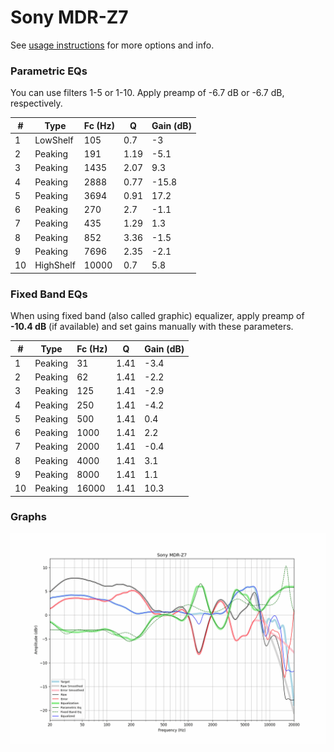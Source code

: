 # Sony MDR-Z7
See [usage instructions](https://github.com/jaakkopasanen/AutoEq#usage) for more options and info.

### Parametric EQs
You can use filters 1-5 or 1-10. Apply preamp of -6.7 dB or -6.7 dB, respectively.

|   # | Type      |   Fc (Hz) |    Q |   Gain (dB) |
|-----|-----------|-----------|------|-------------|
|   1 | LowShelf  |       105 | 0.7  |        -3   |
|   2 | Peaking   |       191 | 1.19 |        -5.1 |
|   3 | Peaking   |      1435 | 2.07 |         9.3 |
|   4 | Peaking   |      2888 | 0.77 |       -15.8 |
|   5 | Peaking   |      3694 | 0.91 |        17.2 |
|   6 | Peaking   |       270 | 2.7  |        -1.1 |
|   7 | Peaking   |       435 | 1.29 |         1.3 |
|   8 | Peaking   |       852 | 3.36 |        -1.5 |
|   9 | Peaking   |      7696 | 2.35 |        -2.1 |
|  10 | HighShelf |     10000 | 0.7  |         5.8 |

### Fixed Band EQs
When using fixed band (also called graphic) equalizer, apply preamp of **-10.4 dB** (if available) and set gains manually with these parameters.

|   # | Type    |   Fc (Hz) |    Q |   Gain (dB) |
|-----|---------|-----------|------|-------------|
|   1 | Peaking |        31 | 1.41 |        -3.4 |
|   2 | Peaking |        62 | 1.41 |        -2.2 |
|   3 | Peaking |       125 | 1.41 |        -2.9 |
|   4 | Peaking |       250 | 1.41 |        -4.2 |
|   5 | Peaking |       500 | 1.41 |         0.4 |
|   6 | Peaking |      1000 | 1.41 |         2.2 |
|   7 | Peaking |      2000 | 1.41 |        -0.4 |
|   8 | Peaking |      4000 | 1.41 |         3.1 |
|   9 | Peaking |      8000 | 1.41 |         1.1 |
|  10 | Peaking |     16000 | 1.41 |        10.3 |

### Graphs
![](./Sony%20MDR-Z7.png)
